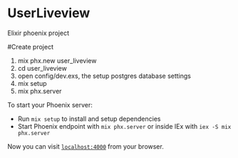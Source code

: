 # UserLiveview

Elixir phoenix project

#Create project
1.	mix phx.new user_liveview
2.	cd user_liveview
3.	open config/dev.exs, the setup postgres database settings
4.	mix setup
5.	mix phx.server


To start your Phoenix server:

  * Run `mix setup` to install and setup dependencies
  * Start Phoenix endpoint with `mix phx.server` or inside IEx with `iex -S mix phx.server`

Now you can visit [`localhost:4000`](http://localhost:4000) from your browser.
